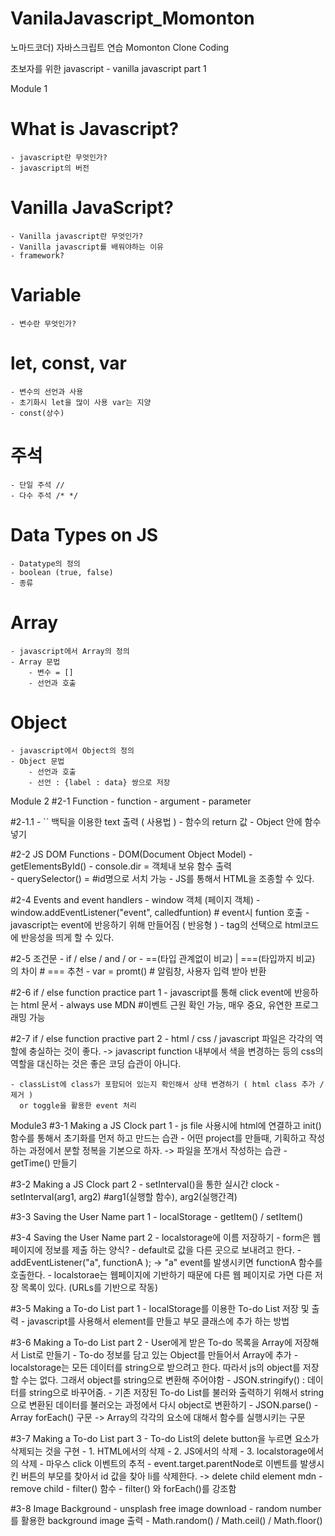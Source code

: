 # VanilaJavascript_Momonton
노마드코더) 자바스크립트 연습 Momonton Clone Coding 

초보자를 위한 javascript - vanilla javascript part 1

Module 1
# What is Javascript?
    - javascript란 무엇인가?
    - javascript의 버전

# Vanilla JavaScript?
    - Vanilla javascript란 무엇인가?
    - Vanilla javascript를 배워야하는 이유
    - framework?

# Variable
    - 변수란 무엇인가?

# let, const, var
    - 변수의 선언과 사용
    - 초기화시 let을 많이 사용 var는 지양
    - const(상수)

# 주석
    - 단일 주석 //
    - 다수 주석 /* */

# Data Types on JS
    - Datatype의 정의
    - boolean (true, false) 
    - 종류

# Array
    - javascript에서 Array의 정의
    - Array 문법 
        - 변수 = [] 
        - 선언과 호출

# Object
    - javascript에서 Object의 정의
    - Object 문법
        - 선언과 호출
        - 선언 : {label : data} 쌍으로 저장

Module 2
#2-1 Function 
    - function 
    - argument
    - parameter
    
#2-1.1
    - `` 백틱을 이용한 text 출력 ( 사용법 ) 
    - 함수의 return 값
    - Object 안에 함수 넣기

#2-2 JS DOM Functions
    - DOM(Document Object Model)
    - getElementsById()
    - console.dir = 객체내 보유 함수 출력  
    - querySelector() = #id명으로 서치 가능
    - JS를 통해서 HTML을 조종할 수 있다.
    
#2-4 Events and event handlers
    - window 객체 (페이지 객체)
    - window.addEventListener("event", calledfuntion) # event시 funtion 호출
    - javascript는 event에 반응하기 위해 만들어짐 ( 반응형 )
    - tag의 선택으로 html코드에 반응성을 띄게 할 수 있다.

#2-5 조건문
    - if / else / and / or
    - ==(타입 관계없이 비교) | ===(타입까지 비교) 의 차이 # === 추천
    - var = promt() # 알림창, 사용자 입력 받아 반환

#2-6 if / else function practice part 1
    - javascript를 통해 click event에 반응하는 html 문서 
    - always use MDN #이벤트 근원 확인 가능, 매우 중요, 유연한 프로그래밍 가능

#2-7 if / else function practive part 2
    - html / css / javascript 파일은 각각의 역할에 충실하는 것이 좋다. 
      -> javascript function 내부에서 색을 변경하는 등의 css의 역할을 대신하는 것은 좋은 코딩 습관이 아니다. 

    - classList에 class가 포함되어 있는지 확인해서 상태 변경하기 ( html class 추가 / 제거 )
      or toggle을 활용한 event 처리

Module3
#3-1 Making a JS Clock part 1
    - js file 사용시에 html에 연결하고 init() 함수를 통해서 초기화를 먼저 하고 만드는 습관
    - 어떤 project를 만들때, 기획하고 작성하는 과정에서 분할 정복을 기본으로 하자.  -> 파일을 쪼개서 작성하는 습관
    - getTime() 만들기

#3-2 Making a JS Clock part 2
    - setInterval()을 통한 실시간 clock
    - setInterval(arg1, arg2) #arg1(실행할 함수), arg2(실행간격)

#3-3 Saving the User Name part 1
    - localStorage
        - getItem() / setItem()

#3-4 Saving the User Name part 2
    - localstorage에 이름 저장하기
    - form은 웹 페이지에 정보를 제출 하는 양식? - default로 값을 다른 곳으로 보내려고 한다. 
    - addEventListener("a", functionA ); -> "a" event를 발생시키면 functionA 함수를 호출한다.
    - localstorae는 웹페이지에 기반하기 때문에 다른 웹 페이지로 가면 다른 저장 목록이 있다. (URLs를 기반으로 작동)

#3-5 Making a To-do List part 1
    - localStorage를 이용한 To-do List 저장 및 출력
    - javascript를 사용해서 element를 만들고 부모 클래스에 추가 하는 방법

#3-6 Making a To-do List part 2
    - User에게 받은 To-do 목록을 Array에 저장해서 List로 만들기
    - To-do 정보를 담고 있는 Object를 만들어서 Array에 추가
    - localstorage는 모든 데이터를 string으로 받으려고 한다. 따라서 js의 object를 저장할 수는 없다. 그래서 object를 string으로 변환해 주어야함
    - JSON.stringify() : 데이터를 string으로 바꾸어줌.
    - 기존 저장된 To-do List를 불러와 출력하기 위해서 string으로 변환된 데이터를 불러오는 과정에서 다시 object로 변환하기 
        - JSON.parse()
    - Array forEach() 구문 -> Array의 각각의 요소에 대해서 함수를 실행시키는 구문

#3-7 Making a To-do List part 3
    - To-do List의 delete button을 누르면 요소가 삭제되는 것을 구현
        - 1. HTML에서의 삭제
        - 2. JS에서의 삭제
        - 3. localstorage에서의 삭제
    - 마우스 click 이벤트의 추적 
        - event.target.parentNode로 이벤트를 발생시킨 버튼의 부모를 찾아서 id 값을 찾아 li를 삭제한다. -> delete child element mdn
            - remove child
    - filter() 함수
    - filter() 와 forEach()를 강조함

#3-8 Image Background
    - unsplash free image download
    - random number를 활용한 background image 출력
    - Math.random() / Math.ceil() / Math.floor()
